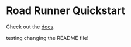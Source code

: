 # Road Runner Quickstart

Check out the [docs](https://rr.brott.dev/docs/v1-0/tuning/).

testing changing the README file!
